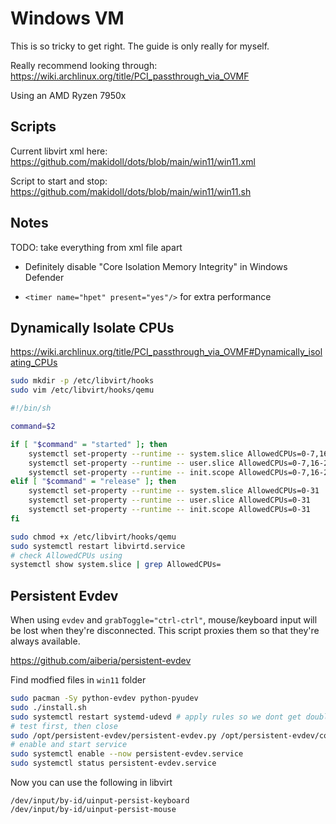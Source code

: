 # Windows VM

This is so tricky to get right. The guide is only really for myself.

Really recommend looking through: https://wiki.archlinux.org/title/PCI_passthrough_via_OVMF

Using an AMD Ryzen 7950x

## Scripts

Current libvirt xml here: https://github.com/makidoll/dots/blob/main/win11/win11.xml

Script to start and stop: https://github.com/makidoll/dots/blob/main/win11/win11.sh

## Notes

TODO: take everything from xml file apart

-   Definitely disable "Core Isolation Memory Integrity" in Windows Defender

-   `<timer name="hpet" present="yes"/>` for extra performance

## Dynamically Isolate CPUs

https://wiki.archlinux.org/title/PCI_passthrough_via_OVMF#Dynamically_isolating_CPUs

```bash
sudo mkdir -p /etc/libvirt/hooks
sudo vim /etc/libvirt/hooks/qemu
```

```bash
#!/bin/sh

command=$2

if [ "$command" = "started" ]; then
    systemctl set-property --runtime -- system.slice AllowedCPUs=0-7,16-23
    systemctl set-property --runtime -- user.slice AllowedCPUs=0-7,16-23
    systemctl set-property --runtime -- init.scope AllowedCPUs=0-7,16-23
elif [ "$command" = "release" ]; then
    systemctl set-property --runtime -- system.slice AllowedCPUs=0-31
    systemctl set-property --runtime -- user.slice AllowedCPUs=0-31
    systemctl set-property --runtime -- init.scope AllowedCPUs=0-31
fi
```

```bash
sudo chmod +x /etc/libvirt/hooks/qemu
sudo systemctl restart libvirtd.service
# check AllowedCPUs using
systemctl show system.slice | grep AllowedCPUs=
```

## Persistent Evdev

When using `evdev` and `grabToggle="ctrl-ctrl"`, mouse/keyboard input will be lost when they're disconnected. This script proxies them so that they're always available.

https://github.com/aiberia/persistent-evdev

Find modfied files in `win11` folder

```bash
sudo pacman -Sy python-evdev python-pyudev
sudo ./install.sh
sudo systemctl restart systemd-udevd # apply rules so we dont get double input
# test first, then close
sudo /opt/persistent-evdev/persistent-evdev.py /opt/persistent-evdev/config.json
# enable and start service
sudo systemctl enable --now persistent-evdev.service
sudo systemctl status persistent-evdev.service
```

Now you can use the following in libvirt

```
/dev/input/by-id/uinput-persist-keyboard
/dev/input/by-id/uinput-persist-mouse
```
